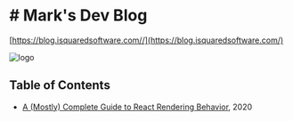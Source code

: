 # # Mark's Dev Blog

[https://blog.isquaredsoftware.com//](https://blog.isquaredsoftware.com/)

![logo](https://blog.isquaredsoftware.com/images/simpsons-mark-head.png)

## Table of Contents

-   [A (Mostly) Complete Guide to React Rendering Behavior](<A%20(Mostly)%20Complete%20Guide%20to%20React%20Rendering%20Behavior.md>), 2020
